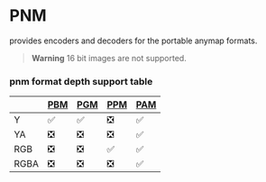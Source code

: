 # PNM

provides encoders and decoders for the portable anymap formats.

> **Warning** 16 bit images are not supported.

### pnm format depth support table

||[PBM](https://docs.rs/pnm/latest/pnm/pbm/index.html)|[PGM](https://docs.rs/pnm/latest/pnm/pgm/index.html)|[PPM](https://docs.rs/pnm/latest/pnm/ppm/index.html)|[PAM](https://docs.rs/pnm/latest/pnm/pam/index.html)
|----|--|--|--|--|
|Y   |✅|✅|❎|✅|
|YA  |❎|❎|❎|✅|
|RGB |❎|❎|✅|✅|
|RGBA|❎|❎|❎|✅|
